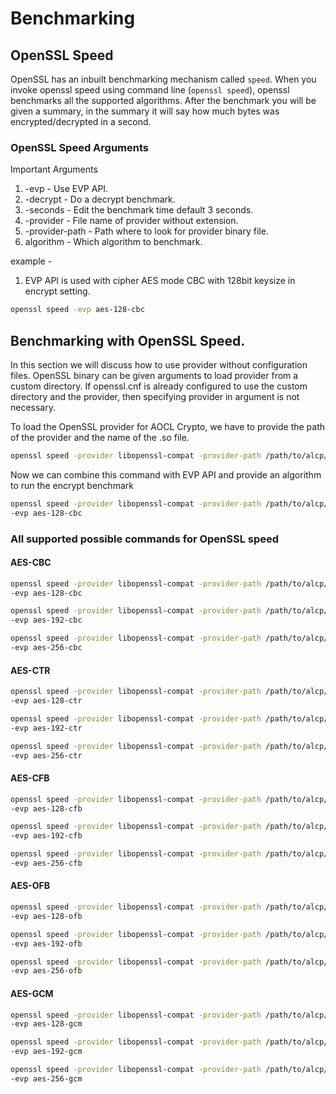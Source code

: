 # Benchmarking

## OpenSSL Speed

OpenSSL has an inbuilt benchmarking mechanism called `speed`. When you invoke openssl speed using command line (`openssl speed`), openssl benchmarks all the supported algorithms. After the benchmark you will be given a summary, in the summary it will say how much bytes was encrypted/decrypted in a second.

### OpenSSL Speed Arguments

Important Arguments

1) -evp - Use EVP API.
2) -decrypt - Do a decrypt benchmark.
3) -seconds - Edit the benchmark time default 3 seconds.
4) -provider - File name of provider without extension.
5) -provider-path - Path where to look for provider binary file.
6) algorithm - Which algorithm to benchmark.

example -

1. EVP API is used with cipher AES mode CBC with 128bit keysize in encrypt setting.

```bash
openssl speed -evp aes-128-cbc
```

## Benchmarking with OpenSSL Speed.

In this section we will discuss how to use provider without configuration files. OpenSSL binary can be given arguments to load provider from a custom directory. If openssl.cnf is already configured to use the custom directory and the provider, then specifying provider in argument is not necessary.

To load the OpenSSL provider for AOCL Crypto, we have to provide the path of the provider and the name of the .so file.

 ```bash
 openssl speed -provider libopenssl-compat -provider-path /path/to/alcp/lib
 ```

Now we can combine this command with EVP API and provide an algorithm to run the encrypt benchmark

```bash
openssl speed -provider libopenssl-compat -provider-path /path/to/alcp/lib \
-evp aes-128-cbc
```

### All supported possible commands for OpenSSL speed
#### AES-CBC
```bash
openssl speed -provider libopenssl-compat -provider-path /path/to/alcp/lib \
-evp aes-128-cbc

openssl speed -provider libopenssl-compat -provider-path /path/to/alcp/lib \
-evp aes-192-cbc

openssl speed -provider libopenssl-compat -provider-path /path/to/alcp/lib \
-evp aes-256-cbc
```
#### AES-CTR
```bash
openssl speed -provider libopenssl-compat -provider-path /path/to/alcp/lib \
-evp aes-128-ctr

openssl speed -provider libopenssl-compat -provider-path /path/to/alcp/lib \
-evp aes-192-ctr

openssl speed -provider libopenssl-compat -provider-path /path/to/alcp/lib \
-evp aes-256-ctr
```
#### AES-CFB
```bash
openssl speed -provider libopenssl-compat -provider-path /path/to/alcp/lib \
-evp aes-128-cfb

openssl speed -provider libopenssl-compat -provider-path /path/to/alcp/lib \
-evp aes-192-cfb

openssl speed -provider libopenssl-compat -provider-path /path/to/alcp/lib \
-evp aes-256-cfb
```
#### AES-OFB
```bash
openssl speed -provider libopenssl-compat -provider-path /path/to/alcp/lib \
-evp aes-128-ofb

openssl speed -provider libopenssl-compat -provider-path /path/to/alcp/lib \
-evp aes-192-ofb

openssl speed -provider libopenssl-compat -provider-path /path/to/alcp/lib \
-evp aes-256-ofb
```
#### AES-GCM
```bash
openssl speed -provider libopenssl-compat -provider-path /path/to/alcp/lib \
-evp aes-128-gcm

openssl speed -provider libopenssl-compat -provider-path /path/to/alcp/lib \
-evp aes-192-gcm

openssl speed -provider libopenssl-compat -provider-path /path/to/alcp/lib \
-evp aes-256-gcm
```
<!-- XTS Mode should come here once implemented -->

